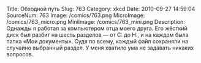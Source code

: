 Title: Обходной путь 
Slug: 763 
Category: xkcd 
Date: 2010-09-27 14:59:04 
SourceNum: 763 
Image: /comics/763.png 
MicroImage: /comics/763_micro.png 
MiniImage: /comics/763_mini.png 
Description: Oднажды я работал за компьютером отца моего друга. Его жёсткий диск был разбит на шесть разделов — от C: до H:, и на каждом была папка «Мои документы». Судя по всему, каждый файл сохраняли на случайно выбранный раздел. У меня хватило ума не задавать никаких вопросов. 

